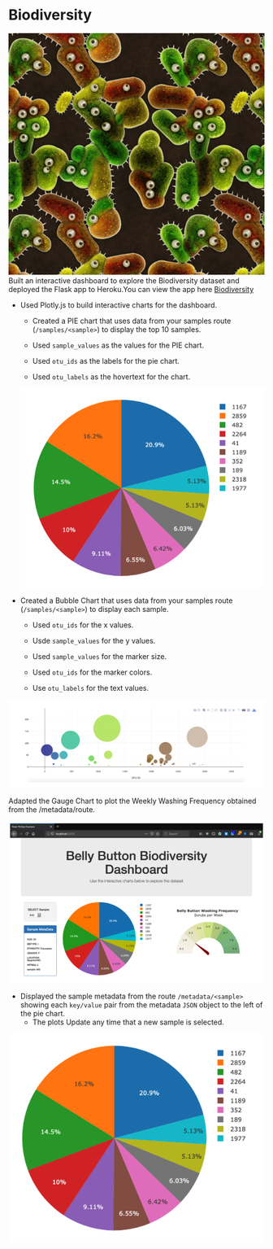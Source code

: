 # Biodiversity
![1-Logo](Belly_Button_Biodiversity/Images/pic5.jpg	)
Built an interactive dashboard to explore the Biodiversity dataset and deployed the Flask app to Heroku.You can view the app here [Biodiversity](https://biodiversity123.herokuapp.com/)

- Used Plotly.js to build interactive charts for the dashboard.
    - Created a PIE chart that uses data from your samples route (`/samples/<sample>`) to display the top 10 samples.


    - Used `sample_values` as the values for the PIE chart.


    - Used `otu_ids` as the labels for the pie chart.


    - Used `otu_labels` as the hovertext for the chart.
    
    ![1-Logo](Belly_Button_Biodiversity/Images/pic2.jpg)
    

- Created a Bubble Chart that uses data from your samples route (`/samples/<sample>`) to display each sample.


     - Used `otu_ids` for the x values.


     - Usde `sample_values` for the y values.


     - Used `sample_values` for the marker size.


     - Used `otu_ids` for the marker colors.


     - Use `otu_labels` for the text values.
     
 ![1-Logo](Belly_Button_Biodiversity/Images/pic4.jpg	)
 
Adapted the Gauge Chart to plot the Weekly Washing Frequency obtained from the /metadata/<sample>route. 
  
![1-Logo](Belly_Button_Biodiversity/Images/pic3.jpg	) 
 
 
 
- Displayed the sample metadata from the route `/metadata/<sample>` showing each `key/value` pair from the metadata `JSON` object to the left of the pie chart.
     - The plots Update any time that a new sample is selected.
     
![1-Logo](Belly_Button_Biodiversity/Images/pic2.jpg)

